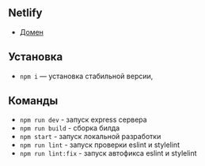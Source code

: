 ## Netlify

- [Домен](https://mellifluous-dodol-c108e6.netlify.app/)

## Установка

- `npm i` — установка стабильной версии,


## Команды

- `npm run dev` - запуск express сервера
- `npm run build` - сборка билда
- `npm start` - запуск локальной разработки
- `npm run lint` - запуск проверки eslint и stylelint
- `npm run lint:fix` - запуск автофикса eslint и stylelint
